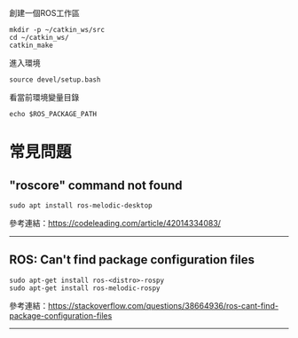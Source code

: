 創建一個ROS工作區

    mkdir -p ~/catkin_ws/src
    cd ~/catkin_ws/
    catkin_make

進入環境

    source devel/setup.bash

看當前環境變量目錄

    echo $ROS_PACKAGE_PATH

# 常見問題

## "roscore" command not found

    sudo apt install ros-melodic-desktop

參考連結：https://codeleading.com/article/42014334083/

---

## ROS: Can't find package configuration files

    sudo apt-get install ros-<distro>-rospy
    sudo apt-get install ros-melodic-rospy

參考連結：https://stackoverflow.com/questions/38664936/ros-cant-find-package-configuration-files

---
